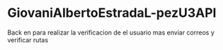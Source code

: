 ﻿# GiovaniAlbertoEstradaL-pezU3API
Back en para realizar la verificacion de el usuario mas enviar correos y verificar rutas
